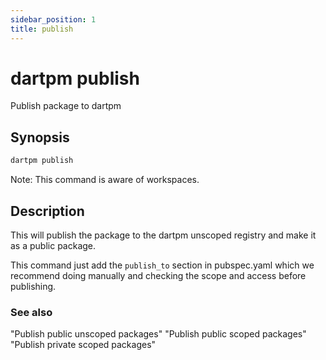 ```yaml
---
sidebar_position: 1
title: publish 
---
```


# dartpm publish

Publish package to dartpm

## Synopsis
```bash
dartpm publish
```

Note: This command is aware of workspaces.

## Description
This will publish the package to the dartpm unscoped registry and make it as a public package. 

This command just add the `publish_to` section in pubspec.yaml which we recommend doing manually and checking the scope and access before publishing. 

### See also 
"Publish public unscoped packages"
"Publish public scoped packages"
"Publish private scoped packages"